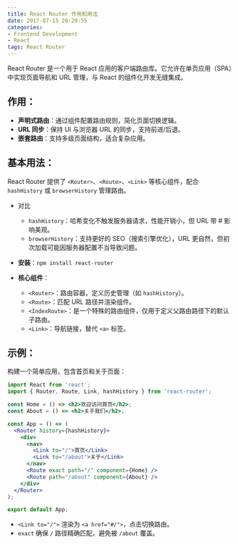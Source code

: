 ```yaml
---
title: React Router 作用和用法
date: 2017-07-15 20:20:55
categories: 
- Frontend Development 
- React
tags: React Router
---
```



React Router 是一个用于 React 应用的客户端路由库。它允许在单页应用（SPA）中实现页面导航和 URL 管理，与 React 的组件化开发无缝集成。

## **作用：**

- **声明式路由**：通过组件配置路由规则，简化页面切换逻辑。
- **URL 同步**：保持 UI 与浏览器 URL 的同步，支持前进/后退。
- **嵌套路由**：支持多级页面结构，适合复杂应用。

## **基本用法：**

React Router 提供了 `<Router>`、`<Route>`、`<Link>` 等核心组件，配合 `hashHistory` 或 `browserHistory` 管理路由。

- 对比
  - `hashHistory`：哈希变化不触发服务器请求，性能开销小，但 URL 带 # 影响美观。
  - `browserHistory`：支持更好的 SEO（搜索引擎优化），URL 更自然，但初次加载可能因服务器配置不当导致问题。

- **安装**：`npm install react-router`
- **核心组件**：
  - `<Router>`：路由容器，定义历史管理（如 `hashHistory`）。
  - `<Route>`：匹配 URL 路径并渲染组件。
  - `<IndexRoute>`：是一个特殊的路由组件，仅用于定义父路由路径下的默认子路由。
  - `<Link>`：导航链接，替代 `<a>` 标签。

## **示例：**

构建一个简单应用，包含首页和关于页面：

```jsx
import React from 'react';
import { Router, Route, Link, hashHistory } from 'react-router';

const Home = () => <h2>欢迎访问首页</h2>;
const About = () => <h2>关于我们</h2>;

const App = () => (
  <Router history={hashHistory}>
    <div>
      <nav>
        <Link to="/">首页</Link>
        <Link to="/about">关于</Link>
      </nav>
      <Route exact path="/" component={Home} />
      <Route path="/about" component={About} />
    </div>
  </Router>
);

export default App;
```

- `<Link to="/">` 渲染为 `<a href="#/">`，点击切换路由。
- `exact` 确保 `/` 路径精确匹配，避免被 `/about` 覆盖。